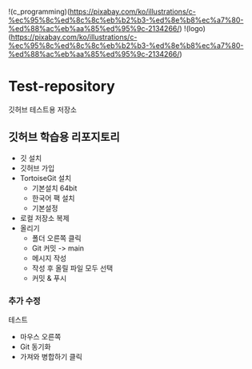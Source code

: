 !(c_programming)(https://pixabay.com/ko/illustrations/c-%ec%95%8c%ed%8c%8c%eb%b2%b3-%ed%8e%b8%ec%a7%80-%ed%88%ac%eb%aa%85%ed%95%9c-2134266/)
!(logo)(https://pixabay.com/ko/illustrations/c-%ec%95%8c%ed%8c%8c%eb%b2%b3-%ed%8e%b8%ec%a7%80-%ed%88%ac%eb%aa%85%ed%95%9c-2134266/)

# Test-repository

깃허브 테스트용 저장소

## 깃허브 학습용 리포지토리
- 깃 설치
- 깃허브 가입
- TortoiseGit 설치
  - 기본설치 64bit
  - 한국어 팩 설치
  - 기본설정
- 로컬 저장소 복제
- 올리기
  - 폴더 오른쪽 클릭
  - Git 커밋 -> main
  - 메시지 작성
  - 작성 후 올릴 파일 모두 선택 
  - 커밋 & 푸시



### 추가 수정
테스트
  - 마우스 오른쪽 
  - Git 동기화
  - 가져와 병합하기 클릭
